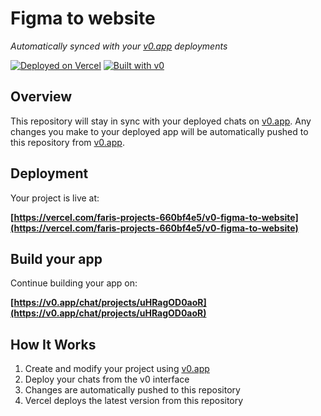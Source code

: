 # Figma to website

*Automatically synced with your [v0.app](https://v0.app) deployments*

[![Deployed on Vercel](https://img.shields.io/badge/Deployed%20on-Vercel-black?style=for-the-badge&logo=vercel)](https://vercel.com/faris-projects-660bf4e5/v0-figma-to-website)
[![Built with v0](https://img.shields.io/badge/Built%20with-v0.app-black?style=for-the-badge)](https://v0.app/chat/projects/uHRagOD0aoR)

## Overview

This repository will stay in sync with your deployed chats on [v0.app](https://v0.app).
Any changes you make to your deployed app will be automatically pushed to this repository from [v0.app](https://v0.app).

## Deployment

Your project is live at:

**[https://vercel.com/faris-projects-660bf4e5/v0-figma-to-website](https://vercel.com/faris-projects-660bf4e5/v0-figma-to-website)**

## Build your app

Continue building your app on:

**[https://v0.app/chat/projects/uHRagOD0aoR](https://v0.app/chat/projects/uHRagOD0aoR)**

## How It Works

1. Create and modify your project using [v0.app](https://v0.app)
2. Deploy your chats from the v0 interface
3. Changes are automatically pushed to this repository
4. Vercel deploys the latest version from this repository
